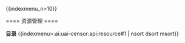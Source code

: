 {{indexmenu_n>10}}

==== 资源管理 ====

**目录**
{{indexmenu>:ai:uai-censor:api:resource#1 | nsort dsort msort}}